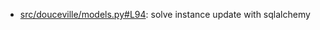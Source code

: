 - [src/douceville/models.py#L94](src/douceville/models.py#L94): solve instance update with sqlalchemy
